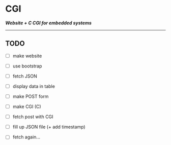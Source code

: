 # CGI

***Website + C CGI for embedded systems***

---

## TODO

* [ ] make website
* [ ] use bootstrap
* [ ] fetch JSON
* [ ] display data in table
* [ ] make POST form
* [ ] make CGI (C)
* [ ] fetch post with CGI
* [ ] fill up JSON file (+ add timestamp)
* [ ] fetch again...

